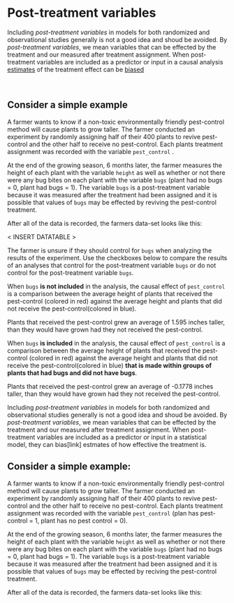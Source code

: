 
# Post-treatment variables

Including *post-treatment variables* in models for both randomized and observational studies generally is not a good idea and shoud be avoided. By *post-treatment variables*, we mean variables that can be effected by the treatment and our measured after treatment assignment. When post-treatment variables are included as a predictor or input in a causal analysis [estimates]() of the treatment effect can be [biased]()

<br>

## Consider a simple example

A farmer wants to know if a non-toxic environmentally friendly pest-control method will cause plants to grow taller. The farmer conducted an experiment by randomly assigning half of their 400 plants to revive pest-control and the other half to receive no pest-control. Each plants treatment assignment was recorded with the variable `pest_control` . 

At the end of the growing season, 6 months later, the farmer measures the height of each plant with the variable `height` as well as whether or not there were any bug bites on each plant with the variable `bugs` (plant had no bugs = 0, plant had bugs = 1). The variable `bugs` is a post-treatment variable because it was measured after the treatment had been assigned and it is possible that values of `bugs` may be effected by reviving the pest-control treatment. 


After all of the data is recorded, the farmers  data-set looks like this: 

< INSERT DATATABLE >


The farmer is unsure if they should control for `bugs` when analyzing the results of the experiment. Use the checkboxes below to compare the results of an analyses that control for the post-treatment variable `bugs` or do not control for the post-treatment variable `bugs`.

When `bugs` **is not included** in the analysis, the causal effect of `pest_control` is a comparison between the average height of plants that received the pest-control (colored in red) against the average height and plants that did not receive the pest-control(colored in blue). 

Plants that received the pest-control grew an average of 1.595 inches taller, than they would have grown had they not received the pest-control. 

When `bugs` **is included** in the analysis, the causal effect of `pest_control` is a comparison between the average height of plants that received the pest-control (colored in red) against the average height and plants that did not receive the pest-control(colored in blue) **that is made within groups of plants that had bugs and did not have bugs**. 

Plants that received the pest-control grew an average of -0.1778 inches taller, than they would have grown had they not received the pest-control. 

Including *post-treatment variables* in models for both randomized and observational studies generally is not a good idea and shoud be avoided. By *post-treatment variables*, we mean variables that can be effected by the treatment and our measured after treatment assignment. When post-treatment variables are included as a predictor or input in a statistical model, they can bias[link] estmates of how effective the treatment is.

## Consider a simple example: 

A farmer wants to know if a non-toxic environmentally friendly pest-control method will cause plants to grow taller. The farmer conducted an experiment by randomly assigning half of their 400 plants to revive pest-control and the other half to receive no pest-control. Each plants treatment assignment was recorded with the variable `pest_control` (plan has pest-control = 1, plant has no pest control = 0). 

At the end of the growing season, 6 months later, the farmer measures the height of each plant with the variable `height` as well as whether or not there were any bug bites on each plant with the variable `bugs` (plant had no bugs = 0, plant had bugs = 1). The variable `bugs` is a post-treatment variable because it was measured after the treatment had been assigned and it is possible that values of `bugs` may be effected by reciving the pest-control treatment. 


After all of the data is recorded, the farmers  data-set looks like this: 

